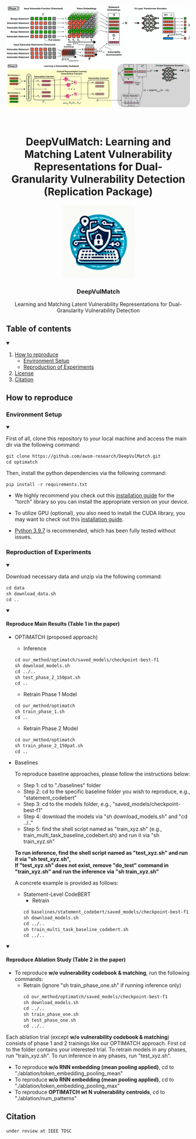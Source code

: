 <div align="center">
<img src="img/cover_1.png">
<img src="img/cover_2.png">
  
# <br> DeepVulMatch: Learning and Matching Latent Vulnerability Representations for Dual-Granularity Vulnerability Detection <br> (Replication Package)

</div>


<p align="center">
  <img src="img/logo.png" width="200" height="200">
  </a>
  <h3 align="center">DeepVulMatch</h3>
  <p align="center">
    Learning and Matching Latent Vulnerability Representations for Dual-Granularity Vulnerability Detection
  </p>
</p>
     
## Table of contents

<!-- Table of contents -->
<details open="open">
  <summary></summary>
  <ol>
    <li>
      <a href="#how-to-reproduce">How to reproduce</a>
        <ul>
          <li><a href="#environment-setup">Environment Setup</a></li>
          <li><a href="#reproduction-of-experiments">Reproduction of Experiments</a></li>
        </ul>
    </li>
    <li>
      <a href="#license">License</a>
    </li>
    <li>
      <a href="#citation">Citation</a>
    </li>
  </ol>
</details>

## How to reproduce 

### Environment Setup
<details open="open">
  <summary></summary>
  
First of all, clone this repository to your local machine and access the main dir via the following command:
```
git clone https://github.com/awsm-research/DeepVulMatch.git
cd optimatch
```

Then, install the python dependencies via the following command:
```
pip install -r requirements.txt
```

* We highly recommend you check out this <a href="https://pytorch.org/">installation guide</a> for the "torch" library so you can install the appropriate version on your device.
  
* To utilize GPU (optional), you also need to install the CUDA library, you may want to check out this <a href="https://docs.nvidia.com/cuda/cuda-quick-start-guide/index.html">installation guide</a>.
  
* <a href="https://www.python.org/downloads/release/python-397/">Python 3.9.7</a> is recommended, which has been fully tested without issues.
 
</details>
 
### Reproduction of Experiments
  
  <details open="open">
    <summary></summary>
    
  Download necessary data and unzip via the following command: 
  ```
  cd data
  sh download_data.sh 
  cd ..
  ```
  
  </details>  
  
  <details open="open">
    <summary></summary>
  
  #### Reproduce Main Results (Table 1 in the paper)
  - OPTIMATCH (proposed approach)
    * Inference
    ```
    cd our_method/optimatch/saved_models/checkpoint-best-f1
    sh download_models.sh
    cd ../..
    sh test_phase_2_150pat.sh
    cd ..
    ```
    * Retrain Phase 1 Model
    ```
    cd our_method/optimatch
    sh train_phase_1.sh
    cd ..
    ```
    * Retrain Phase 2 Model
    ```
    cd our_method/optimatch
    sh train_phase_2_150pat.sh
    cd ..
    ```
 - Baselines
  
   To reproduce baseline approaches, please follow the instructions below:

   * Step 1: cd to "./baselines" folder
   * Step 2: cd to the specific baseline folder you wish to reproduce, e.g., "statement_codebert"
   * Step 3: cd to the models folder, e.g., "saved_models/checkpoint-best-f1"
   * Step 4: download the models via "sh download_models.sh" and "cd ../.."
   * Step 5: find the shell script named as "train_xyz.sh" (e.g., train_multi_task_baseline_codebert.sh) and run it via "sh train_xyz.sh"

   **To run inference, find the shell script named as "test_xyz.sh" and run it via "sh test_xyz.sh", <br> If "test_xyz.sh" does not exist, remove "do_test" command in "train_xyz.sh" and run the inference via "sh train_xyz.sh"**

   A concrete example is provided as follows:

   - Statement-Level CodeBERT
      * Retrain
      ```
      cd baselines/statement_codebert/saved_models/checkpoint-best-f1
      sh download_models.sh
      cd ../..
      sh train_multi_task_baseline_codebert.sh
      cd ../..
      ```
  
  </details>
 
  <details open="open">
    <summary></summary>
    
  #### Reproduce Ablation Study (Table 2 in the paper)
  - To reproduce **w/o vulnerability codebook & matching**, run the following commands:
    * Retrain (ignore "sh train_phase_one.sh" if running inference only)
      ```
      cd our_method/optimatch/saved_models/checkpoint-best-f1
      sh download_models.sh
      cd ../..
      sh train_phase_one.sh
      sh test_phase_one.sh
      cd ../..
      ```
  
  Each ablation trial (except **w/o vulnerability codebook & matching**) consists of phase 1 and 2 trainings like our OPTIMATCH approach.
  First cd to the folder contains your interested trial.
  To retrain models in any phases, run "train_xyz.sh".
  To run inference in any phases, run "test_xyz.sh".
  
  - To reproduce **w/o RNN embedding (mean pooling applied)**, cd to "./ablation/token_embedding_pooling_mean"
  - To reproduce **w/o RNN embedding (mean pooling applied)**, cd to "./ablation/token_embedding_pooling_max"
  - To reproduce **OPTIMATCH wt N vulnerability centroids**, cd to "./ablation/num_patterns"
  
  </details>
     
## Citation
```bash
under review at IEEE TDSC
```
